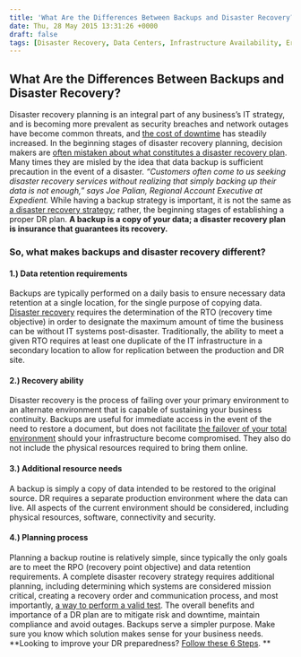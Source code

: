 ```yaml
---
title: 'What Are the Differences Between Backups and Disaster Recovery?'
date: Thu, 28 May 2015 13:31:26 +0000
draft: false
tags: [Disaster Recovery, Data Centers, Infrastructure Availability, Erin Masterson]
---
```


What Are the Differences Between Backups and Disaster Recovery?
---------------------------------------------------------------

Disaster recovery planning is an integral part of any business’s IT strategy, and is becoming more prevalent as security breaches and network outages have become common threats, and [the cost of downtime](https://thecloudcalculator.com/calculators/cost-of-downtime/) has steadily increased. In the beginning stages of disaster recovery planning, decision makers are [often mistaken about what constitutes a disaster recovery plan](https://www.expedient.com/blog/the-differences-between-backups-and-disaster-recovery/). Many times they are misled by the idea that data backup is sufficient precaution in the event of a disaster. _“Customers often come to us seeking disaster recovery services without realizing that simply backing up their data is not enough,” says Joe Palian, Regional Account Executive at Expedient._ While having a backup strategy is important, it is not the same as [a disaster recovery strategy](https://www.expedient.com/blog/what-steps-have-you-left-out-of-your-dr-strategy/); rather, the beginning stages of establishing a proper DR plan. **A backup is a copy of your data; a disaster recovery plan is insurance that guarantees its recovery.**

### So, what makes backups and disaster recovery different?

#### **1.) Data retention requirements**

Backups are typically performed on a daily basis to ensure necessary data retention at a single location, for the single purpose of copying data. [Disaster recovery](https://www.expedient.com/services/managed-services/disaster-recovery/) requires the determination of the RTO (recovery time objective) in order to designate the maximum amount of time the business can be without IT systems post-disaster. Traditionally, the ability to meet a given RTO requires at least one duplicate of the IT infrastructure in a secondary location to allow for replication between the production and DR site.

#### **2.) Recovery ability**

Disaster recovery is the process of failing over your primary environment to an alternate environment that is capable of sustaining your business continuity. Backups are useful for immediate access in the event of the need to restore a document, but does not facilitate [the failover of your total environment](https://www.expedient.com/blog/expedient-push-button-dr-zertocon2018/) should your infrastructure become compromised. They also do not include the physical resources required to bring them online.

#### **3.) Additional resource needs**

A backup is simply a copy of data intended to be restored to the original source. DR requires a separate production environment where the data can live. All aspects of the current environment should be considered, including physical resources, software, connectivity and security.

#### **4.) Planning process**

Planning a backup routine is relatively simple, since typically the only goals are to meet the RPO (recovery point objective) and data retention requirements. A complete disaster recovery strategy requires additional planning, including determining which systems are considered mission critical, creating a recovery order and communication process, and most importantly, [a way to perform a valid test](https://www.expedient.com/blog/with-push-button-dr-disaster-recovery-testing-doesnt-have-to-be-a-four-letter-word/). The overall benefits and importance of a DR plan are to mitigate risk and downtime, maintain compliance and avoid outages. Backups serve a simpler purpose. Make sure you know which solution makes sense for your business needs. **Looking to improve your DR preparedness? [Follow these 6 Steps](http://bit.ly/1SFm5yp). **